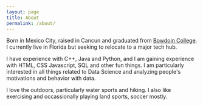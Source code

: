 ```yaml
---
layout: page
title: About
permalink: /about/
---
```


Born in Mexico City, raised in Cancun and graduated from [Bowdoin College](www.bowdoin.edu).
I currently live in Florida but seeking to relocate to a major tech hub.

I have experience with C++, Java and Python, and I am gaining experience with HTML, CSS
Javascript, SQL and other fun things. I am particularly interested in all things related to
Data Science and analyzing people's motivations and behavior with data.

I love the outdoors, particularly water sports and hiking. I also like exercising and
occassionally playing land sports, soccer mostly.



